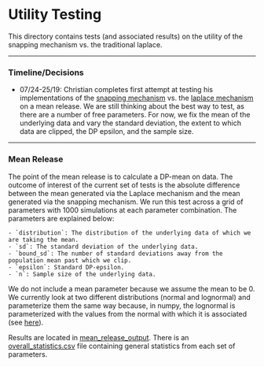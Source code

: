# Utility Testing
This directory contains tests (and associated results) on the utility of the snapping mechanism vs. the traditional laplace.

<hr>

### Timeline/Decisions
- 07/24-25/19: Christian completes first attempt at testing his implementations of the [snapping mechanism](cc_snap.py) vs. the [laplace mechanism](cc_laplace.py) on a mean release. We are still thinking about the best way to test, as there are a number of free parameters. For now, we fix the mean of the underlying data and vary the standard deviation, the extent to which data are clipped, the DP epsilon, and the sample size.

<hr>

### Mean Release
The point of the mean release is to calculate a DP-mean on data. The outcome of interest of the current set of tests is the absolute difference between the mean generated via the Laplace mechanism and the mean generated via the snapping mechanism. We run this test across a grid of parameters with 1000 simulations at each parameter combination. The parameters are explained below:

    - `distribution`: The distribution of the underlying data of which we are taking the mean.
    - `sd`: The standard deviation of the underlying data.
    - `bound_sd`: The number of standard deviations away from the population mean past which we clip.
    - `epsilon`: Standard DP-epsilon.
    - `n`: Sample size of the underlying data.

We do not include a mean parameter because we assume the mean to be 0. We currently look at two different distributions (normal and lognormal) and parameterize them the same way because, in numpy, the lognormal is parameterized with the values from the normal with which it is associated (see [here](https://docs.scipy.org/doc/numpy/reference/generated/numpy.random.lognormal.html)).

Results are located in [mean_release_output](mean_release_output). There is an [overall_statistics.csv](mean_release_output/overall_statistics.csv) file containing general statistics from each set of parameters. 
